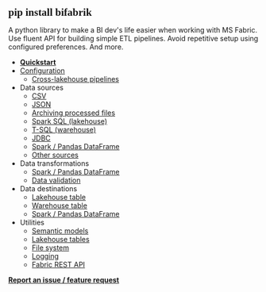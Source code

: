 <!--- The assembly line for your lakehouse -->

<span style="font-family:Consolas; font-size:1.5em;">__pip install bifabrik__</span>

A python library to make a BI dev's life easier when working with MS Fabric. Use fluent API for building simple ETL pipelines. Avoid repetitive setup using configured preferences. And more.

 - **[Quickstart](/tutorial/quickstart.md)**
 - [Configuration](/tutorial/configuration.md)
   - [Cross-lakehouse pipelines](/tutorial/cfg_storage.md)
 - Data sources
   - [CSV](/tutorial/src_csv.md)
   - [JSON](/tutorial/src_json.md)
   - [Archiving processed files](/tutorial/msc_files_archive.md)
   - [Spark SQL (lakehouse)](/tutorial/src_sql.md)
   - [T-SQL (warehouse)](/tutorial/src_warehouse_sql.md)
   - [JDBC](/tutorial/src_jdbc.md)
   - [Spark / Pandas DataFrame](/tutorial/src_spark_df.md)
   - [Other sources](/tutorial/src_other.md)
- Data transformations
   - [Spark / Pandas DataFrame](/tutorial/tsf_spark_df.md)
   - [Data validation](/tutorial/tsf_validation.md)
- Data destinations
   - [Lakehouse table](/tutorial/dst_table.md)
   - [Warehouse table](/tutorial/dst_warehouse_table.md)
   - [Spark / Pandas DataFrame](/tutorial/dst_spark_df.md)
- Utilities
   - [Semantic models](/tutorial/util_tmsl.md)
   - [Lakehouse tables](/tutorial/util_table.md)
   - [File system](/tutorial/util_fs.md)
   - [Logging](/tutorial/util_log.md)
   - [Fabric REST API](/tutorial/util_api.md)

**[Report an issue / feature request](https://github.com/rjankovic/bifabrik/issues)**  
